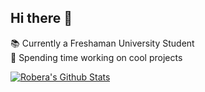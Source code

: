 ## Hi there 👋

📚 Currently a Freshaman University Student <br/>
💭 Spending time working on cool projects

[![Robera's Github Stats](https://github-readme-stats.vercel.app/api?username=Glowingspy&show_icons=true&theme=radical)](https://github.com/anuraghazr/github-readme-stats)


